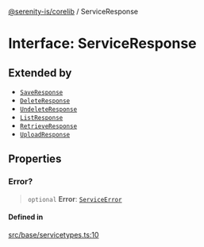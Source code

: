 [@serenity-is/corelib](../README.md) / ServiceResponse

# Interface: ServiceResponse

## Extended by

- [`SaveResponse`](SaveResponse.md)
- [`DeleteResponse`](DeleteResponse.md)
- [`UndeleteResponse`](UndeleteResponse.md)
- [`ListResponse`](ListResponse.md)
- [`RetrieveResponse`](RetrieveResponse.md)
- [`UploadResponse`](UploadResponse.md)

## Properties

### Error?

> `optional` **Error**: [`ServiceError`](ServiceError.md)

#### Defined in

[src/base/servicetypes.ts:10](https://github.com/serenity-is/serenity/blob/master/packages/corelib/src/base/servicetypes.ts#L10)
